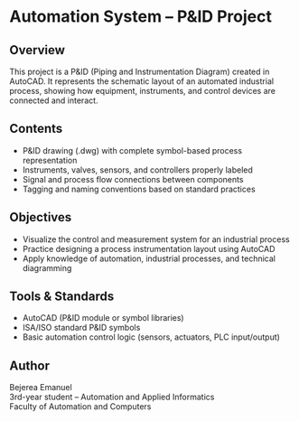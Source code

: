 # Automation System – P&ID Project

## Overview
This project is a P&ID (Piping and Instrumentation Diagram) created in AutoCAD. It represents the schematic layout of an automated industrial process, showing how equipment, instruments, and control devices are connected and interact.

## Contents
- P&ID drawing (.dwg) with complete symbol-based process representation
- Instruments, valves, sensors, and controllers properly labeled
- Signal and process flow connections between components
- Tagging and naming conventions based on standard practices

## Objectives
- Visualize the control and measurement system for an industrial process
- Practice designing a process instrumentation layout using AutoCAD
- Apply knowledge of automation, industrial processes, and technical diagramming

## Tools & Standards
- AutoCAD (P&ID module or symbol libraries)
- ISA/ISO standard P&ID symbols
- Basic automation control logic (sensors, actuators, PLC input/output)

## Author
Bejerea Emanuel  
3rd-year student – Automation and Applied Informatics  
Faculty of Automation and Computers
